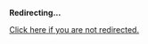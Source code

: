 <!DOCTYPE html>
<html>
<head>
<title>Redirecting...</title>
<link rel="canonical" href="http://home.jle0.com:4111/entry/streaming-huffman-compression-in-haskell-part-2-binary.md"/>
<meta http-equiv="content-type" content="text/html; charset=utf-8" />
<meta http-equiv="refresh" content="0; url=#{destination_path}" />
</head>
<body>
  <p><strong>Redirecting...</strong></p>
  <p><a href='http://home.jle0.com:4111/entry/streaming-huffman-compression-in-haskell-part-2-binary.md'>Click here if you are not redirected.</a></p>
  <script>
    document.location.href = "http://home.jle0.com:4111/entry/streaming-huffman-compression-in-haskell-part-2-binary.md";
  </script>
</body>
</html>
